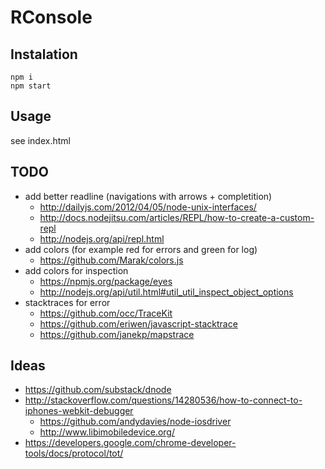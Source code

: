 # RConsole

## Instalation

```
npm i
npm start
```

## Usage
see index.html

## TODO
 - add better readline (navigations with arrows + completition)
   - http://dailyjs.com/2012/04/05/node-unix-interfaces/
   - http://docs.nodejitsu.com/articles/REPL/how-to-create-a-custom-repl
   - http://nodejs.org/api/repl.html
 - add colors (for example red for errors and green for log)
   - https://github.com/Marak/colors.js
 - add colors for inspection
   - https://npmjs.org/package/eyes
   - http://nodejs.org/api/util.html#util_util_inspect_object_options
 - stacktraces for error
   - https://github.com/occ/TraceKit
   - https://github.com/eriwen/javascript-stacktrace
   - https://github.com/janekp/mapstrace

## Ideas
 - https://github.com/substack/dnode
 - http://stackoverflow.com/questions/14280536/how-to-connect-to-iphones-webkit-debugger
   - https://github.com/andydavies/node-iosdriver
   - http://www.libimobiledevice.org/
 - https://developers.google.com/chrome-developer-tools/docs/protocol/tot/
